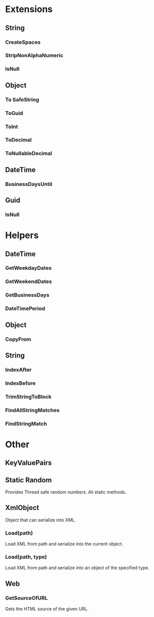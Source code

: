 # Extensions #
## String ##
### CreateSpaces ###
### StripNonAlphaNumeric ###
### IsNull ###

## Object ##
### To SafeString ###
### ToGuid ###
### ToInt ###
### ToDecimal ###
### ToNullableDecimal ###

## DateTime ##
### BusinessDaysUntil ###

## Guid ##
### IsNull ###

# Helpers #
## DateTime ##
### GetWeekdayDates ###
### GetWeekendDates ###
### GetBusinessDays ###
### DateTimePeriod ###

## Object ##
### CopyFrom ###

## String ##
### IndexAfter ###
### IndexBefore ###
### TrimStringToBlock ###
### FindAllStringMatches ###
### FindStringMatch ###

# Other #
## KeyValuePairs ##


## Static Random ##
Provides Thread safe random numbers. All static methods.

## XmlObject ##
Object that can serialize into XML.
### Load(path) ###
Load XML from path and serialize into the current object.
### Load(path, type) ###
Load XML from path and serialize into an object of the specified type.

## Web ##
### GetSourceOfURL ###
Gets the HTML source of the given URL.
